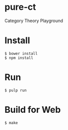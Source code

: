 # pure-ct

Category Theory Playground

# Install

    $ bower install
    $ npm install

# Run

    $ pulp run

# Build for Web

    $ make
